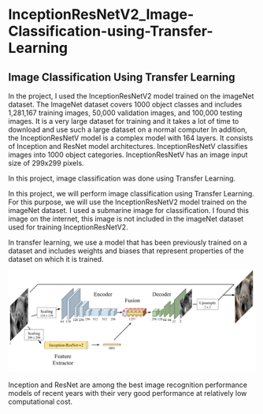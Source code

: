 # InceptionResNetV2_Image-Classification-using-Transfer-Learning

<h2>Image Classification Using Transfer Learning</h2>

<p>In the project, I used the InceptionResNetV2 model trained on the imageNet dataset.
The ImageNet dataset covers 1000 object classes and includes 1,281,167 training images, 50,000 validation images, and 100,000 testing images.
It is a very large dataset for training and it takes a lot of time to download and use such a large dataset on a normal computer
In addition, the InceptionResNetV model is a complex model with 164 layers. It consists of Inception and ResNet model architectures.
InceptionResNetV classifies images into 1000 object categories.
InceptionResNetV has an image input size of 299x299 pixels.</p>

<p>In this project, image classification was done using Transfer Learning.</p>

<p>In this project, we will perform image classification using Transfer Learning. For this purpose, we will use the InceptionResNetV2 model trained on the imageNet dataset. I used a submarine image for classification. I found this image on the internet, this image is not included in the imageNet dataset used for training InceptionResNetV2.</p>

<p>In transfer learning, we use a model that has been previously trained on a dataset and includes weights and biases that represent properties of the dataset on which it is trained.</p>

![](net.png)

<p>Inception and ResNet are among the best image recognition performance models of recent years with their very good performance at relatively low computational cost.</p>
